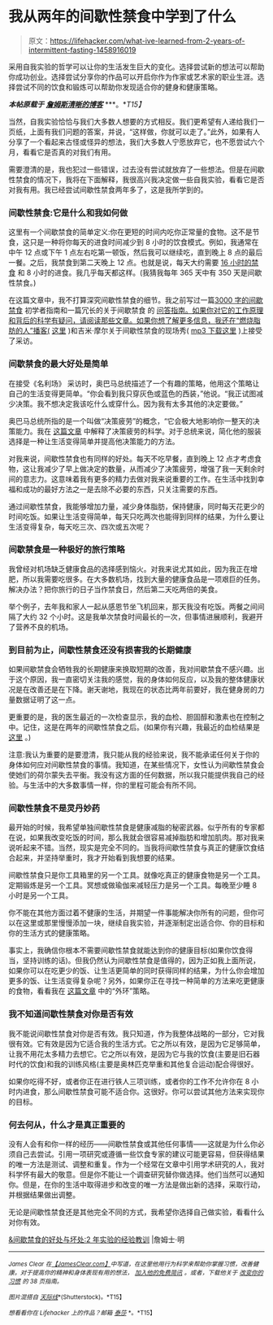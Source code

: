 # 我从两年的间歇性禁食中学到了什么

> 原文：<https://lifehacker.com/what-ive-learned-from-2-years-of-intermittent-fasting-1458916019>

采用自我实验的哲学可以让你的生活发生巨大的变化。选择尝试新的想法可以帮助你成功创业。选择尝试分享你的作品可以开启你作为作家或艺术家的职业生涯。选择尝试不同的饮食和锻炼可以帮助你发现适合你的健身和健康策略。



***本帖原载于*** [***詹姆斯清晰的博客***](http://jamesclear.com/good-bad-intermittent-fasting) ***。**T15】*

当然，自我实验恰恰与我们大多数人想要的方式相反。我们更希望有人递给我们一页纸，上面有我们问题的答案，并说，“这样做，你就可以走了。”此外，如果有人分享了一个看起来古怪或怪异的想法，我们大多数人宁愿放弃它，也不愿尝试六个月，看看它是否真的对我们有用。

需要澄清的是，我也犯过一些错误，过去没有尝试就放弃了一些想法。但是在间歇性禁食的情况下，我将在下面解释，我很高兴我决定做一些自我实验，看看它是否对我有用。我已经尝试间歇性禁食两年多了，这是我所学到的。

### 间歇性禁食:它是什么和我如何做

这里有一个间歇禁食的简单定义:你在更短的时间内吃你正常量的食物。这不是节食，这只是一种将你每天的进食时间减少到 8 小时的饮食模式。例如，我通常在中午 12 点或下午 1 点左右吃第一顿饭，然后我可以继续吃，直到晚上 8 点的最后一餐。之后，我禁食到第二天晚上 12 点。也就是说，每天大约需要 [16 小时的禁食](https://lifehacker.com/reset-your-sleep-cycle-with-a-16-hour-fast-5328706) 和 8 小时的进食。我几乎每天都这样。(我猜我每年 365 天中有 350 天是间歇性禁食。)

在这篇文章中，我不打算深究间歇性禁食的细节。我之前写过一篇[3000 字的间歇禁食](http://jamesclear.com/the-beginners-guide-to-intermittent-fasting) 初学者指南和一篇冗长的关于间歇禁食 的 [问答指南。如果你对它的工作原理和背后的科学有疑问，请阅读那些文章。如果你想了解更多信息，我还在“燃烧脂肪的人”播客(](http://jamesclear.com/reader-mailbag-intermittent-fasting) [这里](http://www.fatburningman.com/james-clear-intermittent-fasting/) )和吉米·摩尔关于间歇性禁食的现场秀( [mp3 下载这里](http://ec.libsyn.com/p/9/4/8/94846162ea2eab83/ATLCX-48-clear.mp3?d13a76d516d9dec20c3d276ce028ed5089ab1ce3dae902ea1d01c08636d7c05ab358&c_id=6228835) )上接受了采访。

### **间歇禁食的最大好处是简单**

在接受《名利场》 采访时，奥巴马总统描述了一个有趣的策略，他用这个策略让自己的生活变得更简单。“你会看到我只穿灰色或蓝色的西装，”他说。“我正试图减少决策。我不想决定我该吃什么或穿什么。因为我有太多其他的决定要做。”

奥巴马总统所指的是一个叫做“决策疲劳”的概念，“它会极大地影响你一整天的决策能力。我在 [这篇文章](http://jamesclear.com/willpower-decision-fatigue) 中解释了决策疲劳的科学。对于总统来说，简化他的服装选择是一种让生活变得简单并提高他决策能力的方法。

对我来说，间歇性禁食也有同样的好处。每天不吃早餐，直到晚上 12 点才考虑食物，这让我减少了早上做决定的数量，从而减少了决策疲劳，增强了我一天剩余时间的意志力。这意味着我有更多的精力去做对我来说重要的工作。在生活中找到幸福和成功的最好方法之一是去除不必要的东西，只关注需要的东西。

通过间歇性禁食，我能够增加力量，减少身体脂肪，保持健康，同时每天花更少的时间吃饭。如果让生活变得简单，每天只吃两次也能得到同样的结果，为什么要让生活变得复杂，每天吃三次、四次或五次呢？

### **间歇禁食是一种极好的旅行策略**

我曾经对机场缺乏健康食品的选择感到恼火。对我来说尤其如此，因为我正在增肥，所以我需要吃很多。在大多数机场，找到大量的健康食品是一项艰巨的任务。解决办法？把你旅行的日子当作禁食日，然后第二天吃两倍的美食。

举个例子，去年我和家人一起从感恩节坐飞机回来，那天我没有吃饭。两餐之间间隔了大约 32 个小时。这是我单次禁食时间最长的一次，但事情进展顺利，我避开了营养不良的机场。

### **到目前为止，间歇性禁食还没有损害我的长期健康**

如果间歇禁食会牺牲我的长期健康来换取短期的改善，我对间歇禁食不感兴趣。出于这个原因，我一直密切关注我的感觉，我的身体如何反应，以及我的整体健康状况是在改善还是在下降。谢天谢地，我现在的状态比两年前要好，我在健身房的力量数据证明了这一点。

更重要的是，我的医生最近的一次检查显示，我的血检、胆固醇和激素也在控制之中。记住，这是在两年的间歇性禁食之后。(如果你有兴趣，我最近的血检结果是 [这里](http://jamesclear.com/wp-content/uploads/2013/10/james-clear-bloodwork.pdf) 。)

注意:我认为重要的是要澄清，我只能从我的经验来说，我不能承诺任何关于你的身体如何应对间歇性禁食的事情。我知道，在某些情况下，女性认为间歇性禁食会使她们的荷尔蒙失去平衡。我没有这方面的任何数据，所以我只能提供我自己的经验。与生活中的大多数事情一样，你的里程可能会有所不同。

### **间歇性禁食不是灵丹妙药**

最开始的时候，我希望单独间歇性禁食是健康减脂的秘密武器。似乎所有的专家都在说，如果我改变吃饭的时间，那么我就会很容易减掉脂肪和增加肌肉。那对我来说听起来不错。当然，现实是完全不同的。当我将间歇性禁食与真正的健康饮食结合起来，并坚持举重时，我才开始看到我想要的结果。

间歇性禁食只是你工具箱里的另一个工具。就像吃真正的健康食物是另一个工具。定期锻炼是另一个工具。冥想或做瑜伽来减轻压力是另一个工具。每晚至少睡 8 小时是另一个工具。

你不能在其他方面过着不健康的生活，并期望一件事能解决你所有的问题，但你可以在这里或那里慢慢添加一块，继续自我实验，并逐渐制定出适合你、你的目标和你的生活方式的健康策略。

事实上，我确信你根本不需要间歇性禁食就能达到你的健康目标(如果你饮食得当，坚持训练的话)。但我仍然认为间歇性禁食是值得的，因为正如我上面所说，如果你可以在吃更少的饭、让生活更简单的同时获得同样的结果，为什么你会增加更多的饭、让生活变得复杂呢？另外，如果你正在寻找一种简单的方法来吃更健康的食物，看看我在 [这篇文章](http://jamesclear.com/simple-diet-ideas) 中的“外环”策略。

### **我不知道间歇性禁食对你是否有效**

我不能说间歇性禁食对你是否有效。我只知道，作为我整体战略的一部分，它对我很有效。它有效是因为它适合我的生活方式。它之所以有效，是因为它足够简单，让我不用花太多精力去想它。它之所以有效，是因为它与我的饮食(主要是旧石器时代的饮食)和我的训练风格(主要是奥林匹克举重和其他复合运动)配合得很好。

如果你吃得不好，或者你正在进行铁人三项训练，或者你的工作不允许你在 8 小时内进食，那么间歇性禁食可能不适合你。这很好。你可以尝试其他方法来实现你的目标。

### 何去何从，什么才是真正重要的

没有人会有和你一样的经历——间歇性禁食或其他任何事情——这就是为什么你必须自己去尝试。引用一项研究或遵循一些饮食专家的建议可能更容易，但获得结果的唯一方法是测试、调整和重复。作为一个经常在文章中引用学术研究的人，我对科学怀有最大的敬意。但是你不能让一个调查研究替你做选择。他们当然可以通知你。但是，在你的生活中取得进步和改变的唯一方法是做出新的选择，采取行动，并根据结果做出调整。

无论是间歇性禁食还是其他完全不同的方式，我希望你选择自己做实验，看看什么对你有效。

[&间歇禁食的好处与坏处:2 年实验的经验教训](http://jamesclear.com/good-bad-intermittent-fasting) |詹姆士·明

* * *

<small>*James Clear 在*</small>[<small>*【JamesClear.com】*</small>](http://jamesclear.com/)<small>*中写道，在这里他用行为科学来帮助你掌握习惯，改善健康。对于提高你的精神和身体表现有用的想法，*</small> [<small>*加入他的免费简讯*</small>](http://jamesclear.com/newsletter) <small>*。或者，下载他关于*</small> [<small>*改变你的习惯*</small>](http://jamesclear.com/habits) <small>*的 38 页指南。*</small>

<small>*图片混搭自*</small> [<small>*天际线*</small>](http://www.shutterstock.com/pic-69217768/stock-photo-plug-and-knife-in-hands-on-white-background-with-plate.html?src=same_artist-69134578-2)<small>*(Shutterstock)。*T15】</small>

<small>*想看看你在 Lifehacker 上的作品？邮箱*</small> [<small>*泰莎*</small>](https://mail.google.com/mail/?view=cm&fs=1&tf=1&to=tessa@lifehacker.com) <small>*。*T15】</small>